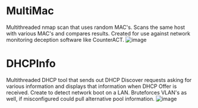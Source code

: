 # MultiMac
Multithreaded nmap scan that uses random MAC's. Scans the same host with various MAC's and compares results. Created for use against network monitoring deception software like CounterACT.
![image](https://user-images.githubusercontent.com/18420902/34954278-79a6fe0e-f9e5-11e7-8ec4-d1d53dfe6fda.png)

# DHCPInfo 
Multithreaded DHCP tool that sends out DHCP Discover requests asking for various information and displays that information when DHCP Offer is received. Create to detect network boot on a LAN. Bruteforces VLAN's as well, if misconfigured could pull alternative pool information.
![image](https://user-images.githubusercontent.com/18420902/35168029-216f97b0-fd1d-11e7-9234-4f4528ddb71e.png)

